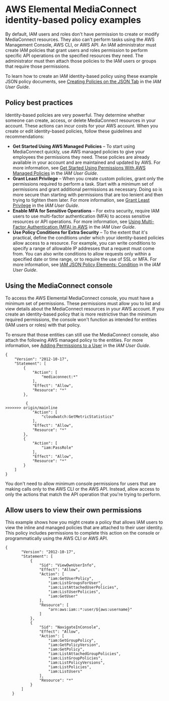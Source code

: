 # AWS Elemental MediaConnect identity\-based policy examples<a name="security_iam_id-based-policy-examples"></a>

By default, IAM users and roles don't have permission to create or modify MediaConnect resources\. They also can't perform tasks using the AWS Management Console, AWS CLI, or AWS API\. An IAM administrator must create IAM policies that grant users and roles permission to perform specific API operations on the specified resources they need\. The administrator must then attach those policies to the IAM users or groups that require those permissions\.

To learn how to create an IAM identity\-based policy using these example JSON policy documents, see [Creating Policies on the JSON Tab](https://docs.aws.amazon.com/IAM/latest/UserGuide/access_policies_create.html#access_policies_create-json-editor) in the *IAM User Guide*\.

## Policy best practices<a name="security_iam_service-with-iam-policy-best-practices"></a>

Identity\-based policies are very powerful\. They determine whether someone can create, access, or delete MediaConnect resources in your account\. These actions can incur costs for your AWS account\. When you create or edit identity\-based policies, follow these guidelines and recommendations:
+ **Get Started Using AWS Managed Policies** – To start using MediaConnect quickly, use AWS managed policies to give your employees the permissions they need\. These policies are already available in your account and are maintained and updated by AWS\. For more information, see [Get Started Using Permissions With AWS Managed Policies](https://docs.aws.amazon.com/IAM/latest/UserGuide/best-practices.html#bp-use-aws-defined-policies) in the *IAM User Guide*\.
+ **Grant Least Privilege** – When you create custom policies, grant only the permissions required to perform a task\. Start with a minimum set of permissions and grant additional permissions as necessary\. Doing so is more secure than starting with permissions that are too lenient and then trying to tighten them later\. For more information, see [Grant Least Privilege](https://docs.aws.amazon.com/IAM/latest/UserGuide/best-practices.html#grant-least-privilege) in the *IAM User Guide*\.
+ **Enable MFA for Sensitive Operations** – For extra security, require IAM users to use multi\-factor authentication \(MFA\) to access sensitive resources or API operations\. For more information, see [Using Multi\-Factor Authentication \(MFA\) in AWS](https://docs.aws.amazon.com/IAM/latest/UserGuide/id_credentials_mfa.html) in the *IAM User Guide*\.
+ **Use Policy Conditions for Extra Security** – To the extent that it's practical, define the conditions under which your identity\-based policies allow access to a resource\. For example, you can write conditions to specify a range of allowable IP addresses that a request must come from\. You can also write conditions to allow requests only within a specified date or time range, or to require the use of SSL or MFA\. For more information, see [IAM JSON Policy Elements: Condition](https://docs.aws.amazon.com/IAM/latest/UserGuide/reference_policies_elements_condition.html) in the *IAM User Guide*\.

## Using the MediaConnect console<a name="security_iam_id-based-policy-examples-console"></a>

To access the AWS Elemental MediaConnect console, you must have a minimum set of permissions\. These permissions must allow you to list and view details about the MediaConnect resources in your AWS account\. If you create an identity\-based policy that is more restrictive than the minimum required permissions, the console won't function as intended for entities \(IAM users or roles\) with that policy\.

To ensure that those entities can still use the MediaConnect console, also attach the following AWS managed policy to the entities\. For more information, see [Adding Permissions to a User](https://docs.aws.amazon.com/IAM/latest/UserGuide/id_users_change-permissions.html#users_change_permissions-add-console) in the *IAM User Guide*\.

```
{
    "Version": "2012-10-17",
    "Statement": [
        {
            "Action": [
                "mediaconnect:*"
            ],
            "Effect": "Allow",
            "Resource": "*"
        },
        
         {
>>>>>>> origin/mainline
            "Action": [
                "cloudwatch:GetMetricStatistics"
            ],
            "Effect": "Allow",
            "Resource": "*"
        },
        {
            "Action": [
                "iam:PassRole"
            ],
            "Effect": "Allow",
            "Resource": "*"
        }
    ]
}
```

You don't need to allow minimum console permissions for users that are making calls only to the AWS CLI or the AWS API\. Instead, allow access to only the actions that match the API operation that you're trying to perform\.

## Allow users to view their own permissions<a name="security_iam_id-based-policy-examples-view-own-permissions"></a>

This example shows how you might create a policy that allows IAM users to view the inline and managed policies that are attached to their user identity\. This policy includes permissions to complete this action on the console or programmatically using the AWS CLI or AWS API\.

```
{
       "Version": "2012-10-17",
       "Statement": [
           {
               "Sid": "ViewOwnUserInfo",
               "Effect": "Allow",
               "Action": [
                   "iam:GetUserPolicy",
                   "iam:ListGroupsForUser",
                   "iam:ListAttachedUserPolicies",
                   "iam:ListUserPolicies",
                   "iam:GetUser"
               ],
               "Resource": [
                   "arn:aws:iam::*:user/${aws:username}"
               ]
           },
           {
               "Sid": "NavigateInConsole",
               "Effect": "Allow",
               "Action": [
                   "iam:GetGroupPolicy",
                   "iam:GetPolicyVersion",
                   "iam:GetPolicy",
                   "iam:ListAttachedGroupPolicies",
                   "iam:ListGroupPolicies",
                   "iam:ListPolicyVersions",
                   "iam:ListPolicies",
                   "iam:ListUsers"
               ],
               "Resource": "*"
           }
       ]
   }
```